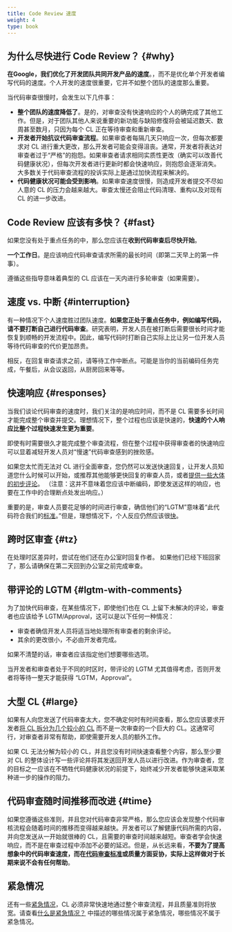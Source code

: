 ```yaml
---
title: Code Review 速度
weight: 4
type: book
---
```


## 为什么尽快进行 Code Review？ {#why}

**在Google，我们优化了开发团队共同开发产品的速度**。，而不是优化单个开发者编写代码的速度。个人开发的速度很重要，它并不如整个团队的速度那么重要。

当代码审查很慢时，会发生以下几件事：

* **整个团队的速度降低了**。是的，对审查没有快速响应的个人的确完成了其他工作。但是，对于团队其他人来说重要的新功能与缺陷修復将会被延迟数天、数周甚至数月，只因为每个 CL 正在等待审查和重新审查。
* **开发者开始抗议代码审查流程**。如果审查者每隔几天只响应一次，但每次都要求对 CL 进行重大更改，那么开发者可能会变得沮丧。通常，开发者将表达对审查者过于“严格”的抱怨。如果审查者请求相同实质性更改（确实可以改善代码健康状况），但每次开发者进行更新时都会快速响应，则抱怨会逐渐消失。大多数关于代码审查流程的投诉实际上是通过加快流程来解决的。
* **代码健康状况可能会受到影响**。如果审查速度很慢，则造成开发者提交不尽如人意的 CL 的压力会越来越大。审查太慢还会阻止代码清理、重构以及对现有 CL 的进一步改进。

## Code Review 应该有多快？ {#fast}

如果您没有处于重点任务的中，那么您应该在**收到代码审查后尽快开始**。

**一个工作日**。是应该响应代码审查请求所需的最长时间（即第二天早上的第一件事）。

遵循这些指导意味着典型的 CL 应该在一天内进行多轮审查（如果需要）。

## 速度 vs. 中断 {#interruption}

有一种情况下个人速度胜过团队速度。**如果您正处于重点任务中，例如编写代码，请不要打断自己进行代码审查**。研究表明，开发人员在被打断后需要很长时间才能恢复到顺畅的开发流程中。因此，编写代码时打断自己实际上比让另一位开发人员等待代码审查的代价更加昂贵。

相反，在回复审查请求之前，请等待工作中断点。可能是当你的当前编码任务完成，午餐后，从会议返回，从厨房回来等等。

## 快速响应 {#responses}

当我们谈论代码审查的速度时，我们关注的是响应时间，而不是 CL 需要多长时间才能完成整个审查并提交。理想情况下，整个过程也应该是快速的，**快速的个人响应比整个过程快速发生更为重要**。

即使有时需要很久才能完成整个审查流程，但在整个过程中获得审查者的快速响应可以显着减轻开发人员对“慢速”代码审查感到的挫败感。

如果您太忙而无法对 CL 进行全面审查，您仍然可以发送快速回复，让开发人员知道您什么时候可以开始，或推荐其他能够更快回复的审查人员，或者[提供一些大体的初步评论](../navigate)。 （注意：这并不意味着您应该中断编码，即使发送这样的响应，也要在工作中的合理断点处发出响应。）

重要的是，审查人员要花足够的时间进行审查，确信他们的“LGTM”意味着“此代码符合我们的[标准](../standard)。”但是，理想情况下，个人反应仍然应该很[快](#fast)。

## 跨时区审查 {#tz}

在处理时区差异时，尝试在他们还在办公室时回复作者。 如果他们已经下班回家了，那么请确保在第二天回到办公室之前完成审查。

## 带评论的 LGTM {#lgtm-with-comments}

为了加快代码审查，在某些情况下，即使他们也在 CL 上留下未解决的评论，审查者也应该给予 LGTM/Approval，这可以是以下任何一种情况：

 - 审查者确信开发人员将适当地处理所有审查者的剩余评论。
 - 其余的更改很小，不必由开发者完成。

如果不清楚的话，审查者应该指定他们想要哪些选项。

当开发者和审查者处于不同的时区时，带评论的 LGTM 尤其值得考虑，否则开发者将等待一整天才能获得 “LGTM，Approval”。

## 大型 CL {#large}

如果有人向您发送了代码审查太大，您不确定何时有时间查看，那么您应该要求开发者[将 CL 拆分为几个较小的 CL](../../developer/small-cls)  而不是一次审查的一个巨大的 CL。这通常可行，对审查者非常有帮助，即使需要开发人员的额外工作。

如果 CL 无法分解为较小的 CL，并且您没有时间快速查看整个内容，那么至少要对 CL 的整体设计写一些评论并将其发送回开发人员以进行改进。作为审查者，您的目标之一应该在不牺牲代码健康状况的前提下，始终减少开发者能够快速采取某种进一步的操作的阻力。

## 代码审查随时间推移而改进 {#time}

如果您遵循这些准则，并且您对代码审查非常严格，那么您应该会发现整个代码审核流程会随着时间的推移而变得越来越快。开发者可以了解健康代码所需的内容，并向您发送从一开始就很棒的 CL，且需要的审查时间越来越短。审查者学会快速响应，而不是在审查过程中添加不必要的延迟。但是，从长远来看，**不要为了提高想象中的代码审查速度，而在[代码审查标准](../standard)或质量方面妥协，实际上这样做对于长期来说不会有任何帮助**。

## 紧急情况

还有一些[紧急情况](../../emergencies)，CL 必须非常快速地通过整个审查流程，并且质量准则将放宽。请查看[什么是紧急情况？](../../emergencies#what) 中描述的哪些情况属于紧急情况，哪些情况不属于紧急情况。
